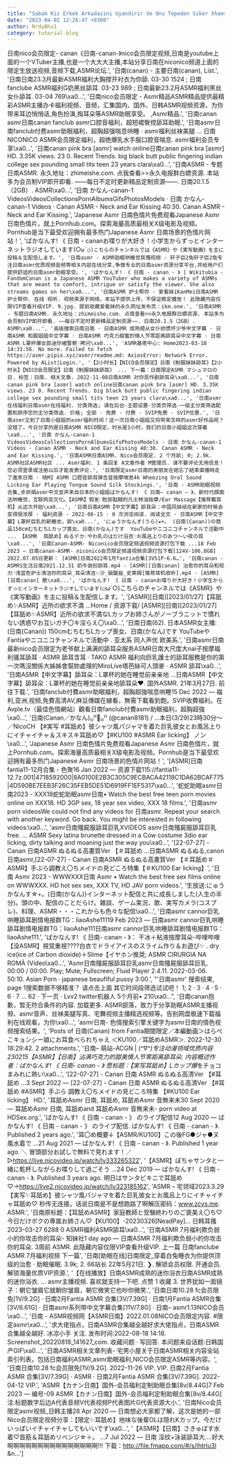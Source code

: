 ```yaml
---
title: "Sabah Kiz Erkek Arkadasini Uyandirir Ve Onu Tepeden Siker Xhamster"
date: "2023-04-02 12:26:47 +0300"
author: NrdyBhu1
category: tutorial blog
---
```

日南nico会员限定- canan《日南-canan-》nico会员限定视频,日南是youtube上面的一个VTuber主播,也是一个大大大主播,本站分享日南在niconico频道上面的限定生放送视频,音频下载,ASMR论坛.', '日南(canan) - 主要日南(canan), List.', '日南日南23.3月最新ASMR福利大胸撑开衬衣为你舔. 03-30 1524 ; 日南fanclube ASMR福利G奶黑丝舔耳. 03-23 989 ; 日南最新23.2月ASMR福利黑丝女仆舔耳. 03-04 769\xa0...', '日南nico会员限定 - Asmr精品ASMR精品提供最精彩ASMR主播办卡福利视频、音频，汇集国内、国外、日韩ASMR视频资源，为你带来耳边悄悄话,角色扮演,掏耳朵等ASMR助眠享受。 ,Asmr精品.', '日南canan asmr日南canan fanclub asmr口腔音福利，超短裙臀控舔耳助眠.', '日南asmr日南fanclub付费asmr助眠福利，超胸超强喘息哄睡 · asmr福利丝袜美腿 ... 日南NICONICO ASMR会员限定福利，超绝爆乳水手服口腔音喘息. asmr福利会员专享\xa0...', '日南canan pink bra [asmr] watch online日南canan pink bra [asmr] HD. 3.35K views. 23 0. Recent Trends. big black butt public fingering indian college sex pounding small tits teen 23 years clara\xa0...', '日南ASMR - 专题日南ASMR. 永久地址：zhimeishe.com. 点我查看>>永久电报群白嫖资源. 本站多为会员制VIP即开即看. ——每日不定时更新精品定制资源——. 日南20.1.5（2GB）. ASMR\xa0...', '日南 かなん-canan-1 VideosVideosCollectionsPornAlbumsGifsPhotosModels · 日南 かなん-canan-1 Videos · Canan ASMR - Neck and Ear Kissing 40:30. Canan ASMR - Neck and Ear Kissing.', 'Japanese Asmr 日南色情片免费观看Japanese Asmr 日南色情片，就上Pornhub.com。探索海量高质最相关X级电影及视频。Pornhub是当下最受欢迎拥有最多热门Japanese Asmr 日南场景的色情片网站！', 'ばかなんす! 《 日南 - cananお喋りが大好き！小学生からずっとインターネットラジオしています(○`ω´○)こちらのチャンネルでは《ASMR》や《実写動画》を主に投稿＆生配信します。', '日南asmr - ASMR助眠哄睡觉耳搔视频 - 轩子巨2兔轩子巨2兔专注日南asmr优质视频音频等相关内容在线分享,争做专业的日南asmr资源分享平台,并给用户们提供舒适的日南asmr助眠享受。', 'ばかなんす! 《 日南 - canan - 》 | Wikitubia - FandomCanan is a Japanese ASMR YouTuber who makes a variety of ASMRs that are meant to comfort, intrigue or satisfy the viewer. She also streams games on her\xa0...', '日南ASMR 护士帮你 - 爱看妹iKanMei日南ASMR 护士帮你. 在线 视听. 视频来源于网络，本站不提供上传，不保证稳定播放！ 此隐藏内容仅限VIP查看升级VIP. 9.jpg. 提前收藏爱看妹的永久网址发布页：ikm.one.', '日南ASMR - 专题日南ASMR. 永久地址：zhimeishe.com. 点我查看>>永久电报群白嫖资源. 本站多为会员制VIP即开即看. ——每日不定时更新精品定制资源——. 日南20.1.5（2GB）. ASMR\xa0...', '高级搜索日南日南 · 日南ASMR 成熟顺从女仆娇惯坏少爷中文字幕 · 日南ASMR 和服姐姐中文字幕 · 日南ASMR 巧克力甜蜜的情人节零距离舔耳朵中文字幕 · 日南ASMR L罩杯爆女郎迷你裙警察♡拷问\xa0...', 'ASMR基佬中心: Home2023-03-18 14:31:56. No more. Failed to fetch https://asmr.pipix.xyz/asmr/readme.md: AxiosError: Network Error. Powered by AList|Login.', '【2小时长】【NICO会员限定】日南《制服妹妹舔耳》【2小时长】【NICO会员限定】日南《制服妹妹舔耳》 ... 下一篇：日南限定ASMR マシュマロの日. 标签：日南. 相关文章. 2022-11-08日南ASMR 对你恶作剧舔耳朵\xa0...', '日南canan pink bra [asmr] watch online日南canan pink bra [asmr] HD. 3.35K views. 23 0. Recent Trends. big black butt public fingering indian college sex pounding small tits teen 23 years clara\xa0...', '日南asmr在线福利日南asmr在线福利. 分类筛选; 请在后台-主题设置-分类页筛选-一级主分类筛选配置和排序您的主分类筛选. 价格; 全部 · 免费 · 付费 · SVIP免费 · SVIP优惠.', '日南asmr又到了日南小姐姐的asmr福利时间！这一次日南小姐姐又将带来怎样的asmr好作品呢？ 没错了，今日分享的是日南ASMR NICO限定，时长是1小时，我们的日南小姐姐这次穿着\xa0...', '日南 かなん-canan-1 VideosVideosCollectionsPornAlbumsGifsPhotosModels · 日南 かなん-canan-1 Videos · Canan ASMR - Neck and Ear Kissing 40:30. Canan ASMR - Neck and Ear Kissing.', '日南ASMR日南ASMR. Nico会员限定. 2 个月前; 0; 2.9k. ASMR社区ASMR社区 ... Asmr福利. 1 条回复 A文章作者 M管理员. 请不要评论无用信息！ 您必须登录或注册以后才能发表评论.', '日南限定asmr日南的男朋友在她忘了結束直播時走了進來日南 · 晓MI ASMR 口腔音舔耳弹舌音按摩喘息4k Wheezing Oral Sound Licking Ear Playing Tongue Sound Silk Stockings.', '日南 - ASMR助眠视频合集,步非烟asmr中文音声来自日本的小姐姐ばかなんす! 《 日南– canan – 》，新时代顔面法哄睡觉，互联网亚文化。【ASMR】假发♡脸部黏糊的凡士林油按摩/Ear Massage【推荐戴耳机】从这次开始\xa0...', '日南日南ASMR【中文字幕】舔耳朵：中国风妹纸在新家的时候会变得很浓厚 · 福利资源 · 2022-06-15 · 0 次浏览阅读. 阅读全文 · 日南ASMR【中文字幕】L罩杯巨乳的新睡衣，舔\xa0...', 'にゅうかなんす(うら)★+。 (日南(Canan))の商品150cmむちむちLカップ喪女、日南(かなん)です  YouTubeやニコニコチャンネルで活動中 ... 【ASMR  耳舐め】ぬるテカ♡やわ乳のはだけ浴衣♡お風呂上りのあつ～い夜の耳\xa0...', '日南Canan-ASMR- Niconico会员限定频道视频资源打包下载 ...18 Feb 2023 — 日南canan-ASMR- niconico会员限定频道视频资源打包下载[124V-106.8GB] 2022.07.05日更新： [ASMR]日南2022年1月fantia合集[3V51P-6.6…', '日南canan - ASMRS生活日南2021.12.31 奶牛装扮舔耳.mp4 · [ASMR][日南canan] 治愈你的耳朵和视力♡浅蓝色护士清洁你的耳朵_耳朵清洁✨沙_碳酸盐_史莱姆[推荐耳机收听].mp4 · [ASMR][日南canan] 脆\xa0...', 'ばかなんす! 《 日南 - cananお喋りが大好き！小学生からずっとインターネットラジオしています(○`ω´○)こちらのチャンネルでは《ASMR》や《実写動画》を主に投稿＆生配信します。', '[ASMR][日南][2023/01/27]【耳舐め✨ASMR】近所の欲求不満 ...Home / 资源下载/ [ASMR][日南][2023/01/27]【耳舐め✨ASMR】近所の欲求不満なLカップお姉さんがノーブラニットで慣れない誘惑♡お互いガチ〇キ淫らえ〇\xa0...', '日南日南(62). 日本ASMR女主播: (日南(Canan)) 150cmむちむちLカップ喪女、日南(かなん)です  YouTubeやFantiaやニコニコチャンネルで活動中  . 亚太系 同人声优 欧美系.', '日南asmr日南最新nico会员限定为老爷献上满满的舔耳朵服务ASMR日南大尺度大nai子按摩福利骚耳舔耳 · ASMR 舔耳含耳 · TAKO ASMR 福利向巨乳護士的舔耳服務是你的第一次嗎沒關係大姊姊會幫妳處理的MiroLive塔芭絲可人頭麥 · ASMR 舔耳\xa0...', '日南ASMR【中文字幕】舔耳朵：L罩杯的她在睡觉前亲亲地 ...日南ASMR【中文字幕】舔耳朵：L罩杯的她在睡觉前亲亲地舔耳朵♥. 国外ASMR. 21年3月27日. 前往下载.', '日南fanclub付費asmr助眠福利，超胸超強喘息哄睡15 Dec 2022 — 福利,亚洲,视频,免費高清AV,麻豆傳媒在線看，無需下載看到飽。SVIP收費福利。在Avple.tv（最佳色情網站）觀看日南fanclub付費asmr助眠福利，超胸超強\xa0...', '日南(Canan／かなん)₍₍⁽⁽🎤₎₎⁾⁾ (@canan8181) / ...本日(3/29)23時30分～／NicoCH   【#実写 #耳舐め】彼シャツ風パジャマを着た巨乳彼女とお風呂上りにイチャイチャ＆スキスキ耳舐め♡【#KU100 #ASMR Ear licking】 ノン\xa0...', 'Japanese Asmr 日南色情片免费观看Japanese Asmr 日南色情片，就上Pornhub.com。探索海量高质最相关X级电影及视频。Pornhub是当下最受欢迎拥有最多热门Japanese Asmr 日南场景的色情片网站！', '[ASMR]日南fantia11-12月合集 - 色聚16 Jan 2022 — 资源下载115://fantia11-12.7z.001|4718592000|8A0100E2B3C305C9ECBACA42118C1DA62BCAF775|4D590BE7EEB3F26C35FEB5DE51D6919FF1EF5317\xa0...', '蛇蛇助眠asmr日南2023 - XXX18蛇蛇助眠asmr日南• Watch the best free teen porn movies online on XXX18. HD 3GP sex, 18 year sex video, XXX 18 films.', '日南asmr porn videosWe could not find any videos for 日南asmr. Repeat your search with another keyword. Go back. You might be interested in following videos:\xa0...', 'asmr日南殭屍服舔耳巨乳XVIDEOS asmr日南殭屍服舔耳巨乳 free. ... ASMR Sexy latina brunette dressed in a Cow costume 3dio ear licking, dirty talking and moaning just the way you\xa0...', '[22-07-27] - Canan 日南ASMR ぬるぬる高畫質Ver 【＃耳舐め ...日南ASMR ぬるぬる,canon 日南asmr,[22-07-27] - Canan 日南ASMR ぬるぬる高畫質Ver 【＃耳舐め＃ASMR】手ぶら調教え〇ちメイドの見どころ特集【＃KU100 Ear licking】', '日南 Asmr 2023 - WWWXXX日南 Asmr • Watch the best free sex films online on WWWXXX. HD hot sex sex, XXX TV, HD JAV porn videos.', '生放送:にゅうかなんす☆+。(日南(かなん))インターネット配信と共に成長しました(人生の半分)。頭の中、配信のことだらけ。雑談、ゲーム実況、歌、実写カメラ(コスプレ)、料理、ASMR・・・これからも色々な配信\xa0...', '日南asmr cannor巨乳哄睡舔耳剧情电报群TG：liaoAshe11119 Feb 2023 — 日南asmr cannor巨乳哄睡舔耳剧情电报群TG：liaoAshe111日南asmr cannor巨乳哄睡舔耳剧情电报群TG：liaoAshe111.', 'ばかなんす! 《 日南- canan - 》： 干冰＋粘液按摩耳朵-哔哩哔哩【没ASMR】視覚重視????白衣でドライアイスのスライム作り＆お遊び✨ . dry ice(ice of Carbon dioxide)＋Slime【イヤホン推奨; ASMR CIRURGIA NA ROMÃ (Vídeo\xa0...', 'Asmr日南殭屍服舔耳巨乳asmr日南殭屍服舔耳巨乳. 00:00 / 00:00. Play; Mute; Fullscreen; Fluid Player 2.4.11. 2022-03-06. 50:10. Asian Porn · japanese beaufiful pussy 3:00.', "'日南asmr' 搜索结果, page 1搜索数据不够精准？ 请点击上面      其它时间段筛选试试吧！ 1; 2 · 3 · 4 · 5 · 6 · 7 ... 62 · 下一页 · Lvv2 twitter机器人 5个月前• 210\xa0...", '日南canan抱歉，暂无符合条件的内容. 加载更多. ASMR部落，致力于分享助眠ASMR主播视频、asmr音声、丝袜美腿写真、宅舞视频主播精选视频等。告别网盘极速下载福利在线观看，为你\xa0...', 'asmr日南- 色情搜索引擎关键字为asmr日南的情色视频搜索结果。', 'Posts of 日南(Canan) from Fantia期間限定／本編動画＞はらぺこキョンシー娘にお耳食べられちゃえ      ＜KU100／耳舐めASMR＞. 2022-12-30 18:29:42. 2 attachments.', '日南– 萌站-ACGN |  (^∇^*)专注动漫领域优质内容230215【ASMR】【日南】沾满巧克力的甜美情人节零距离舔耳朵. 内容概述作者：ばかなんす! 《 日南- canan - 》 愿标题：【実写耳舐め】Lカップ爆*をチョコまみれに熱い\xa0...', '[22-07-27] - Canan 日南 ASMR ぬるぬる高清Ver 【#耳舐め ...3 Sept 2022 — [22-07-27] - Canan 日南 ASMR ぬるぬる高清Ver 【#耳舐め #ASMR】手ぶら 調教え〇ちメイドの見どころ特集 【#KU100 Ear licking】 HD.', '耳舐めAsmr 日南, 耳舐め, 耳舐めAsmr 音無来未30 Sept 2020 — 耳舐めAsmr 日南, 耳舐めand 耳舐めAsmr 音無来未- porn video at HDSex.org.', 'ばかなんす! 《 日南 - canan - 》 のライブ配信12 Aug 2020 — ばかなんす! 《 日南 - canan - 》 のライブ配信. ばかなんす! 《 日南 - canan - 》. Published 2 years ago.', '耳〇め概要↓【ASMR/KU100】この後FG●ジャ●ヌ風水着で ...21 Aug 2021 — ばかなんす! 《 日南 - canan - 》. Published 1 year ago. ＼  冒頭部分お試しで無料で見れます！／ ▷https://live.nicovideo.jp/watch/lv333265322', '【ASMR】ぽちゃサンタと一緒に乾杯しながらお喋りして過ごそう ...24 Dec 2019 — ばかなんす! 《 日南 - canan - 》. Published 3 years ago. 明日はサンタビキニで耳舐め♡→https://live2.nicovideo.jp/watch/lv323185162', 'ASMR – 宅领域2023.3.29【実写✨耳舐め】彼シャツ風パジャマを着た巨乳彼女とお風呂上りにイチャイチャ耳舐め♡ 秒传无连接。话说日南是不是想跑路了啊解压密码：www.zcys.me. ASMR.', '日南原标题：【耳舐めASMR】家庭教師と受験終わりのご褒美え〇ち♡今日だけボクの専属お姉さん♡【KU100】-20230326[NeadPay]... 日韩耳搔 2023-03-27 6288 0 ASMR福利ASMR舔耳\xa0...', '日南ASMR 7月福利欺负弱小的你攻击你的耳朵- 知妹社1 day ago — 日南ASMR 7月福利欺负弱小的你攻击你的耳朵. 3周前 ASMR. 此隐藏内容仅限VIP查看升级VIP. 上一篇 日南fanclube ASMR 7月福利视频 下一篇', '日南[助眠在线]日南限定_穿着白兔睡衣为你提供顶级的治愈 · 助眠催眠. 3.9k; 2. 66站长 22年5月21日. ❯. 解锁会员权限. 开通会员. 解锁海量优质VIP资源.', '【在线播放】日南ASMR成熟的迷你浴衣日南ASMR成熟的迷你浴衣. ... asmr主播视频. 喜欢就支持一下吧. 点赞 1 收藏 3. 世界犹如一面镜子：朝它皱眉它就朝你皱眉，朝它微笑它也吵你微笑.', '日南日南10.28 fc会员限免[1V/9.2G] · 日南2月Fantia ASMR 合集[3V/7.39G] · 日南1月Fantia ASMR合集[3V/6.61G] · 日南asmr系列带中文字幕合集[11V/7.8G] · 日南– asmr1.13NICO会员\xa0...', '日南 - ASMR视频网【ASMR日南】2022.01.08NICO会员限定内容. #限定asmr\xa0...', '求大佬指点，日南ASMR合集越全越好求大佬指点，日南ASMR合集越全越好. 冰凉小手 关注. 发布时间:2022-08-18 14:18. Screenshot_20220818_141627_com. 收藏问题 · 写回答. 本问题来自话题:日韩国产GIF\xa0...', '日南ASMR相关文章列表- 宅男小屋关于日南ASMR相关内容全站索引列表，包括日南福利ASMR,asmr助眠福利,NICO会员限定ASMR等内容。', '日南日南10.28 fc会员限免[1V/9.2G]. 2022-11-26 VIP. VIP. 日南2月Fantia ASMR 合集[3V/7.39G] · ASMR · 日南2月Fantia ASMR 合集[3V/7.39G]. 2022-04-12 VIP.', 'ASMR【カナン日南】国外-会员福利定制助眠合集[8v/8.44G]7 Feb 2023 — 编号-09 ASMR【カナン日南】国外-会员福利定制助眠合集[8v/8.44G] 注:标题数字后边A代表音频V代表视频P代表图片G代表资源大小.', '日南Nico会员限定asmr视频_日韩主播28 Apr 2020 — 日南想必大家都了解，这次是她的一部Nico会员限定视频分享：【限定✨耳舐め】地味な後輩OLは隠れKカップ。今だけいっぱいイチャイチャしてもいいです\xa0...', '【ASMR】【日南】さきゅばす水着♡首筋＆耳舐めリベンジ☆＋。 ...7 Jul 2022 — 日南 淫纹+泳装舔耳大….好大啊啊啊啊啊啊啊啊啊啊啊啊啊啊啊!!! 下载：http://file.fmapp.com/#/s/lhtrlu3l &n...']